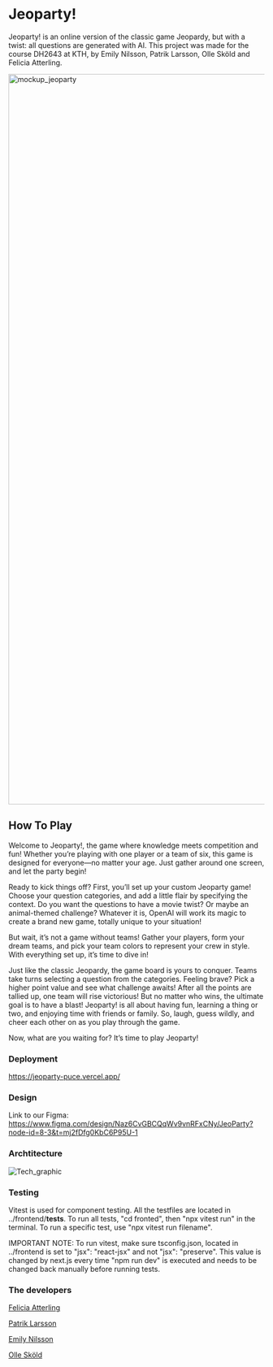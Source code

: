 # Jeoparty! 
Jeoparty! is an online version of the classic game Jeopardy, but with a twist: all questions are generated with AI.
This project was made for the course DH2643 at KTH, by Emily Nilsson, Patrik Larsson, Olle Sköld and Felicia Atterling.

<img width="1438" alt="mockup_jeoparty" src="https://github.com/user-attachments/assets/5fa3b5eb-8a06-4d7d-b11f-b81e3a145dab">

## How To Play
Welcome to Jeoparty!, the game where knowledge meets competition and fun! Whether you’re playing with one player or a team of six, this game is designed for everyone—no matter your age. Just gather around one screen, and let the party begin!

Ready to kick things off? First, you’ll set up your custom Jeoparty game! Choose your question categories, and add a little flair by specifying the context. Do you want the questions to have a movie twist? Or maybe an animal-themed challenge? Whatever it is, OpenAI will work its magic to create a brand new game, totally unique to your situation!

But wait, it’s not a game without teams! Gather your players, form your dream teams, and pick your team colors to represent your crew in style. With everything set up, it’s time to dive in!

Just like the classic Jeopardy, the game board is yours to conquer. Teams take turns selecting a question from the categories. Feeling brave? Pick a higher point value and see what challenge awaits! After all the points are tallied up, one team will rise victorious! But no matter who wins, the ultimate goal is to have a blast! Jeoparty! is all about having fun, learning a thing or two, and enjoying time with friends or family. So, laugh, guess wildly, and cheer each other on as you play through the game.

Now, what are you waiting for? It’s time to play Jeoparty!

### Deployment
https://jeoparty-puce.vercel.app/

### Design
Link to our Figma: https://www.figma.com/design/Naz6CvGBCQqWv9vnRFxCNy/JeoParty?node-id=8-3&t=mj2fDfg0KbC6P95U-1 

### Archtitecture
![Tech_graphic](https://github.com/user-attachments/assets/79eb07ab-6fdf-4036-8a99-c753d37d0992)

### Testing
Vitest is used for component testing. All the testfiles are located in ../frontend/__tests__. To run all tests, "cd fronted", then "npx vitest run" in the terminal. To run a specific test, use "npx vitest run filename".

IMPORTANT NOTE: To run vitest, make sure tsconfig.json, located in ../frontend is set to "jsx": "react-jsx" and not "jsx": "preserve". This value is changed by next.js every time "npm run dev" is executed and needs to be changed back manually before running tests.

### The developers  
[Felicia Atterling](https://github.com/feliciaatterling)

[Patrik Larsson](https://github.com/larssonpatrik)

[Emily Nilsson](https://github.com/emlinem)

[Olle Sköld](https://github.com/OlleSkold)
